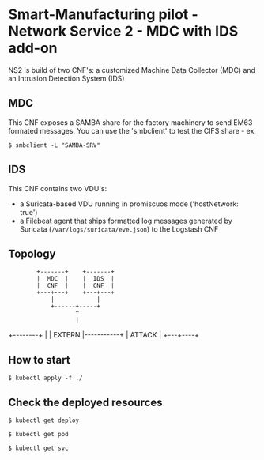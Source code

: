 # Smart-Manufacturing pilot - Network Service 2 - MDC with IDS add-on

NS2 is build of two CNF's: a customized Machine Data Collector (MDC) and an Intrusion Detection System (IDS) 

## MDC
This CNF exposes a SAMBA share for the factory machinery to send EM63 formated messages. You can use the 'smbclient' to test the CIFS share - ex:

`$ smbclient -L "SAMBA-SRV"`

## IDS
This CNF contains two VDU's: 
- a Suricata-based VDU running in promiscuos mode ('hostNetwork: true')
- a Filebeat agent that ships formatted log messages generated by Suricata (`/var/logs/suricata/eve.json`) to the Logstash CNF


## Topology

            +-------+    +-------+
            |  MDC  |    |  IDS  |
            |  CNF  |    |  CNF  |
            +---+---+    +---+---+
                |            |
                +------+-----+
                       ^
                       |
  +--------+           |
  | EXTERN |-----------+
  | ATTACK |
  +---+----+
 
 

## How to start

`$ kubectl apply -f ./`


## Check the deployed resources

`$ kubectl get deploy`

`$ kubectl get pod`

`$ kubectl get svc`


